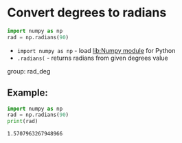 # Convert degrees to radians

```python
import numpy as np
rad = np.radians(90)
```

- `import numpy as np` - load [lib:Numpy module](/python-numpy/how-to-install-python-numpy-lib) for Python
- `.radians(` - returns radians from given degrees value

group: rad_deg

## Example: 
```python
import numpy as np
rad = np.radians(90)
print(rad)
```
```
1.5707963267948966

```

